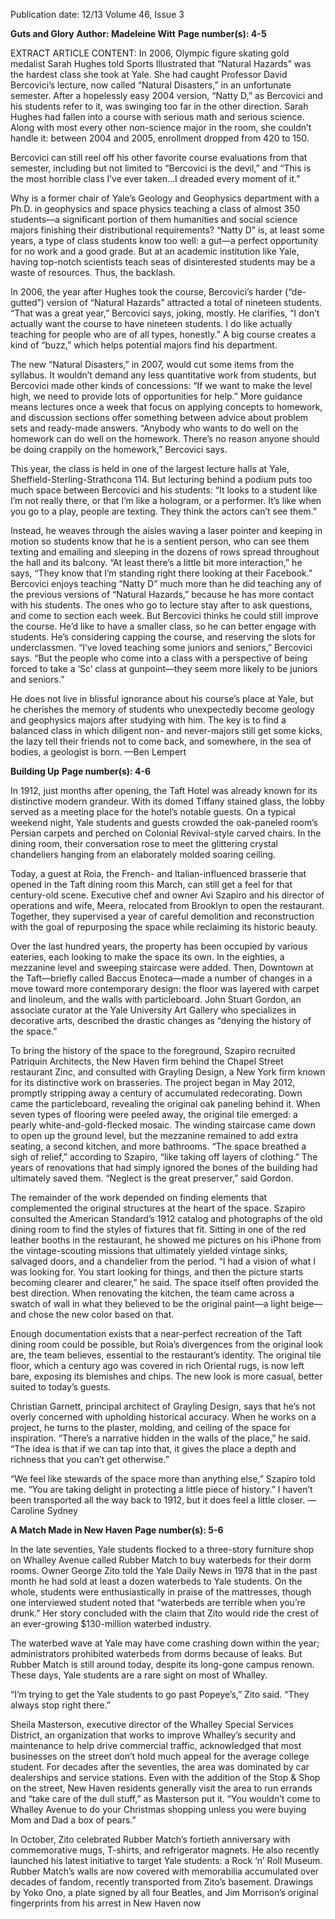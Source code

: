 Publication date: 12/13
Volume 46, Issue 3

**Guts and Glory**
**Author: Madeleine Witt**
**Page number(s): 4-5**

EXTRACT ARTICLE CONTENT:
In 2006, Olympic figure skating gold medalist Sarah Hughes told Sports Illustrated that “Natural Hazards” was the hardest class she took at Yale. She had caught Professor David Bercovici’s lecture, now called “Natural Disasters,” in an unfortunate semester. After a hopelessly easy 2004 version, “Natty D,” as Bercovici and his students refer to it, was swinging too far in the other direction. Sarah Hughes had fallen into a course with serious math and serious science. Along with most every other non-science major in the room, she couldn’t handle it: between 2004 and 2005, enrollment dropped from 420 to 150. 

Bercovici can still reel off his other favorite course evaluations from that semester, including but not limited to “Bercovici is the devil,” and “This is the most horrible class I’ve ever taken…I dreaded every moment of it.”

Why is a former chair of Yale’s Geology and Geophysics department with a Ph.D. in geophysics and space physics teaching a class of almost 350 students—a significant portion of them humanities and social science majors finishing their distributional requirements? “Natty D” is, at least some years, a type of class students know too well: a gut—a perfect opportunity for no work and a good grade. But at an academic institution like Yale, having top-notch scientists teach seas of disinterested students may be a waste of resources. Thus, the backlash.

In 2006, the year after Hughes took the course, Bercovici’s harder (“de-gutted”) version of “Natural Hazards” attracted a total of nineteen students. “That was a great year,” Bercovici says, joking, mostly. He clarifies, “I don’t actually want the course to have nineteen students. I do like actually teaching for people who are of all types, honestly.” A big course creates a kind of “buzz,” which helps potential majors find his department.

The new “Natural Disasters,” in 2007, would cut some items from the syllabus. It wouldn’t demand any less quantitative work from students, but Bercovici made other kinds of concessions: “If we want to make the level high, we need to provide lots of opportunities for help.” More guidance means lectures once a week that focus on applying concepts to homework, and discussion sections offer something between advice about problem sets and ready-made answers. “Anybody who wants to do well on the homework can do well on the homework. There’s no reason anyone should be doing crappily on the homework,” Bercovici says.

This year, the class is held in one of the largest lecture halls at Yale, Sheffield-Sterling-Strathcona 114. But lecturing behind a podium puts too much space between Bercovici and his students: “It looks to a student like I’m not really there, or that I’m like a hologram, or a performer. It’s like when you go to a play, people are texting. They think the actors can’t see them.” 

Instead, he weaves through the aisles waving a laser pointer and keeping in motion so students know that he is a sentient person, who can see them texting and emailing and sleeping in the dozens of rows spread throughout the hall and its balcony. “At least there’s a little bit more interaction,” he says, “They know that I’m standing right there looking at their Facebook.” Bercovici enjoys teaching “Natty D” much more than he did teaching any of the previous versions of “Natural Hazards,” because he has more contact with his students. The ones who go to lecture stay after to ask questions, and come to section each week. But Bercovici thinks he could still improve the course. He’d like to have a smaller class, so he can better engage with students. He’s considering capping the course, and reserving the slots for underclassmen. “I’ve loved teaching some juniors and seniors,” Bercovici says. “But the people who come into a class with a perspective of being forced to take a ‘Sc’ class at gunpoint—they seem more likely to be juniors and seniors.” 

He does not live in blissful ignorance about his course’s place at Yale, but he cherishes the memory of students who unexpectedly become geology and geophysics majors after studying with him. The key is to find a balanced class in which diligent non- and never-majors still get some kicks, the lazy tell their friends not to come back, and somewhere, in the sea of bodies, a geologist is born.
—Ben Lempert


**Building Up**
**Page number(s): 4-6**

In 1912, just months after opening, the Taft Hotel was already known for its distinctive modern grandeur. With its domed Tiffany stained glass, the lobby served as a meeting place for the hotel’s notable guests. On a typical weekend night, Yale students and guests crowded the oak-paneled room’s Persian carpets and perched on Colonial Revival-style carved chairs. In the dining room, their conversation rose to meet the glittering crystal chandeliers hanging from an elaborately molded soaring ceiling.

Today, a guest at Roìa, the French- and Italian-influenced brasserie that opened in the Taft dining room this March, can still get a feel for that century-old scene. Executive chef and owner Avi Szapiro and his director of operations and wife, Meera, relocated from Brooklyn to open the restaurant. Together, they supervised a year of careful demolition and reconstruction with the goal of repurposing the space while reclaiming its historic beauty. 

Over the last hundred years, the property has been occupied by various eateries, each looking to make the space its own. In the eighties, a mezzanine level and sweeping staircase were added. Then, Downtown at the Taft—briefly called Baccus Enoteca—made a number of changes in a move toward more contemporary design: the floor was layered with carpet and linoleum, and the walls with particleboard. John Stuart Gordon, an associate curator at the Yale University Art Gallery who specializes in decorative arts, described the drastic changes as “denying the history of the space.” 

To bring the history of the space to the foreground, Szapiro recruited Patriquin Architects, the New Haven firm behind the Chapel Street restaurant Zinc, and consulted with Grayling Design, a New York firm known for its distinctive work on brasseries. The project began in May 2012, promptly stripping away a century of accumulated redecorating. Down came the particleboard, revealing the original oak paneling behind it. When seven types of flooring were peeled away, the original tile emerged: a pearly white-and-gold-flecked mosaic. The winding staircase came down to open up the ground level, but the mezzanine remained to add extra seating, a second kitchen, and more bathrooms. “The space breathed a sigh of relief,” according to Szapiro, “like taking off layers of clothing.”  The years of renovations that had simply ignored the bones of the building had ultimately saved them. “Neglect is the great preserver,” said Gordon.

The remainder of the work depended on finding elements that complemented the original structures at the heart of the space. Szapiro consulted the American Standard’s 1912 catalog and photographs of the old dining room to find the styles of fixtures that fit. Sitting in one of the red leather booths in the restaurant, he showed me pictures on his iPhone from the vintage-scouting missions that ultimately yielded vintage sinks, salvaged doors, and a chandelier from the period. “I had a vision of what I was looking for. You start looking for things, and then the picture starts becoming clearer and clearer,” he said. The space itself often provided the best direction. When renovating the kitchen, the team came across a swatch of wall in what they believed to be the original paint—a light beige—and chose the new color based on that.

Enough documentation exists that a near-perfect recreation of the Taft dining room could be possible, but Roìa’s divergences from the original look are, the team believes, essential to the restaurant’s identity. The original tile floor, which a century ago was covered in rich Oriental rugs, is now left bare, exposing its blemishes and chips. The new look is more casual, better suited to today’s guests. 

Christian Garnett, principal architect of Grayling Design, says that he’s not overly concerned with upholding historical accuracy. When he works on a project, he turns to the plaster, molding, and ceiling of the space for inspiration. “There’s a narrative hidden in the walls of the place,” he said. “The idea is that if we can tap into that, it gives the place a depth and richness that you can’t get otherwise.” 

“We feel like stewards of the space more than anything else,” Szapiro told me. “You are taking delight in protecting a little piece of history.” I haven’t been transported all the way back to 1912, but it does feel a little closer. 
—Caroline Sydney


**A Match Made in New Haven**
**Page number(s): 5-6**

In the late seventies, Yale students flocked to a three-story furniture shop on Whalley Avenue called Rubber Match to buy waterbeds for their dorm rooms. Owner George Zito told the Yale Daily News in 1978 that in the past month he had sold at least a dozen waterbeds to Yale students. On the whole, students were enthusiastically in praise of the mattresses, though one interviewed student noted that “waterbeds are terrible when you’re drunk.”  Her story concluded with the claim that Zito would ride the crest of an ever-growing $130-million waterbed industry. 

The waterbed wave at Yale may have come crashing down within the year; administrators prohibited waterbeds from dorms because of leaks. But Rubber Match is still around today, despite its long-gone campus renown. These days, Yale students are a rare sight on most of Whalley.  

“I’m trying to get the Yale students to go past Popeye’s,” Zito said. “They always stop right there.”  

Sheila Masterson, executive director of the Whalley Special Services District, an organization that works to improve Whalley’s security and maintenance to help drive commercial traffic, acknowledged that most businesses on the street don’t hold much appeal for the average college student. For decades after the seventies, the area was dominated by car dealerships and service stations. Even with the addition of the Stop & Shop on the street, New Haven residents generally visit the area to run errands and “take care of the dull stuff,” as Masterson put it. “You wouldn’t come to Whalley Avenue to do your Christmas shopping unless you were buying Mom and Dad a box of pears.”

In October, Zito celebrated Rubber Match’s fortieth anniversary with commemorative mugs, T-shirts, and refrigerator magnets. He also recently launched his latest initiative to target Yale students: a Rock ‘n’ Roll Museum. Rubber Match’s walls are now covered with memorabilia accumulated over decades of fandom, recently transported from Zito’s basement. Drawings by Yoko Ono, a plate signed by all four Beatles, and Jim Morrison’s original fingerprints from his arrest in New Haven now